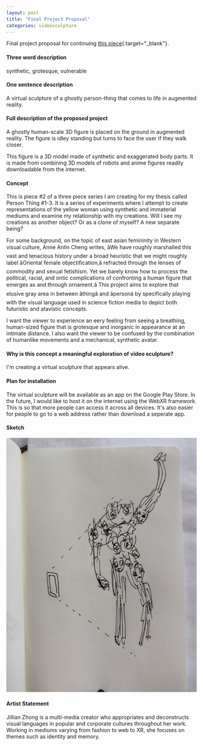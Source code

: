 ```yaml
---
layout: post
title: "Final Project Proposal"
categories: videosculpture
---
```


Final project proposal for continuing [this piece](http://blog.jzhong.today/videosculpture/AR-Ghost-Progress/){:target="_blank"}.

#### Three word description ####
synthetic, grotesque, vulnerable

#### One sentence description ####
A virtual sculpture of a ghostly person-thing that comes to life in augmented reality.

#### Full description of the proposed project ####
A ghostly human-scale 3D figure is placed on the ground in augmented reality. The figure is idley standing but turns to face the user if they walk closer.

This figure is a 3D model made of synthetic and exaggerated body parts. It is made from combining 3D models of robots and anime figures readily downloadable from the internet.

#### Concept ####
This is piece #2 of a three piece series I am creating for my thesis called Person Thing #1-3. It is a series of experiments where I attempt to create representations of the yellow woman using synthetic and immaterial mediums and examine my relationship with my creations. Will I see my creations as another object? Or as a clone of myself? A new separate being?

For some background, on the topic of east asian femininity in Western visual culture, Anne Anlin Cheng writes, âWe have roughly marshalled this vast and tenacious history under a broad heuristic that we might roughly label âOriental female objectification,â refracted through the lenses of commodity and sexual fetishism. Yet we barely know how to process the political, racial, and ontic complications of confronting a human figure that emerges as and through ornament.â This project aims to explore that elusive gray area in between âthingâ and âpersonâ by specifically playing with the visual language used in science fiction media to depict both futuristic and atavistic concepts.

I want the viewer to experience an eery feeling from seeing a breathing, human-sized figure that is grotesque and inorganic in appearance at an intimate distance. I also want the viewer to be confused by the combination of humanlike movements and a mechanical, synthetic avatar.

#### Why is this concept a meaningful exploration of video sculpture? ####
I'm creating a virtual sculpture that appears alive.

#### Plan for installation ####
The virtual sculpture will be available as an app on the Google Play Store. In the future, I would like to host it on the internet using the WebXR framework. This is so that more people can access it across all devices. It's also easier for people to go to a web address rather than download a seperate app.

#### Sketch ####
![alt text](/images/videosculpture/ghost/sketch.jpg)

#### Artist Statement ####
Jillian Zhong is a multi-media creator who appropriates and deconstructs visual languages in popular and corporate cultures throughout her work. Working in mediums varying from fashion to web to XR, she focuses on themes such as identity and memory.

